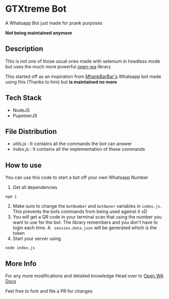 # GTXtreme Bot
A Whatsapp Bot just made for prank purposes

**Not being maintained anymore**

## Description
 This is not one of those usual ones made with selenium in headless mode but uses the much more powerful [open-wa](https://github.com/open-wa/wa-automate-nodejs) library
 
 This started off as an inspiration from [MhankBarBar's](https://github.com/MhankBarBar/whatsapp-bot) Whatsapp bot made using this (Thanks to him) but **is maintained no more**
 
 ## Tech Stack 
 - NodeJS
 - PupeteerJS

## File Distribution 
- *utils.js* : It contains all the commands the bot can answer
- *index.js* : It contains all the implementation of these commands

## How to use

You can use this code to start a bot off your own Whatsapp Number

1. Get all dependencies
```
npm i
```

2. Make sure to change the ```botNumber``` and ```botOwner``` variables in ```index.js```. This prevents the bots commands from being used against it xD
3. You will get a QR code in your terminal scan that using the number you want to use for the bot. The library remembers and you don't have to login each time. A ```
session.data.json``` will be generated which is the token
4. Start your server using
```
node index.js
```


## More Info

For any more modifications and detailed knowledge
Head over to [Open WA Docs](https://docs.openwa.dev/)


Feel free to fork and file a PR for changes
